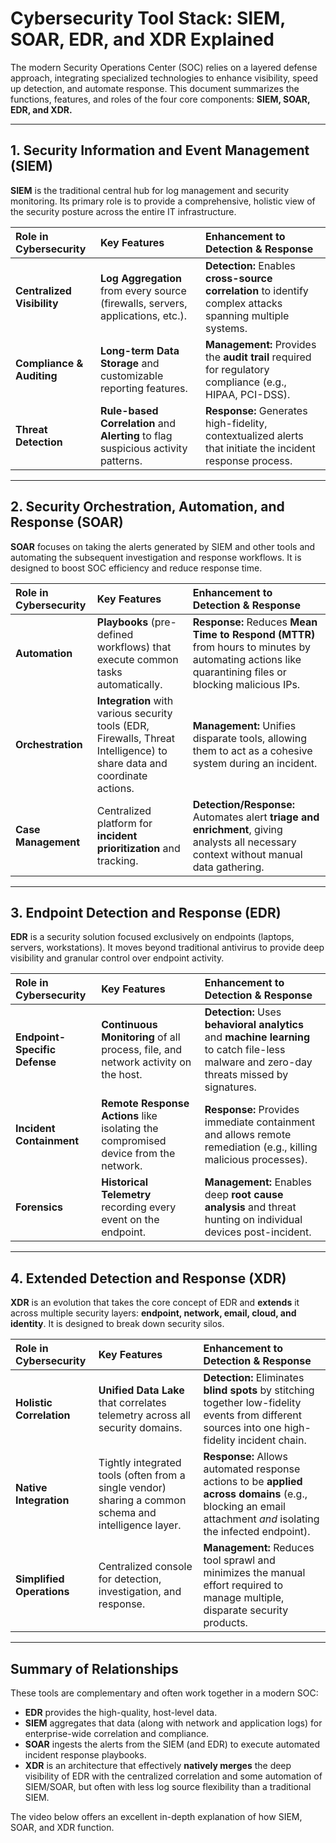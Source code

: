 # Cybersecurity Tool Stack: SIEM, SOAR, EDR, and XDR Explained

The modern Security Operations Center (SOC) relies on a layered defense approach, integrating specialized technologies to enhance visibility, speed up detection, and automate response. This document summarizes the functions, features, and roles of the four core components: **SIEM, SOAR, EDR, and XDR.**

---

## 1. Security Information and Event Management (SIEM)

**SIEM** is the traditional central hub for log management and security monitoring. Its primary role is to provide a comprehensive, holistic view of the security posture across the entire IT infrastructure.

| Role in Cybersecurity      | Key Features                                                                      | Enhancement to Detection & Response                                                                        |
| :------------------------- | :-------------------------------------------------------------------------------- | :--------------------------------------------------------------------------------------------------------- |
| **Centralized Visibility** | **Log Aggregation** from every source (firewalls, servers, applications, etc.).   | **Detection:** Enables **cross-source correlation** to identify complex attacks spanning multiple systems. |
| **Compliance & Auditing**  | **Long-term Data Storage** and customizable reporting features.                   | **Management:** Provides the **audit trail** required for regulatory compliance (e.g., HIPAA, PCI-DSS).    |
| **Threat Detection**       | **Rule-based Correlation** and **Alerting** to flag suspicious activity patterns. | **Response:** Generates high-fidelity, contextualized alerts that initiate the incident response process.  |

---

## 2. Security Orchestration, Automation, and Response (SOAR)

**SOAR** focuses on taking the alerts generated by SIEM and other tools and automating the subsequent investigation and response workflows. It is designed to boost SOC efficiency and reduce response time.

| Role in Cybersecurity | Key Features                                                                                                            | Enhancement to Detection & Response                                                                                                                  |
| :-------------------- | :---------------------------------------------------------------------------------------------------------------------- | :--------------------------------------------------------------------------------------------------------------------------------------------------- |
| **Automation**        | **Playbooks** (pre-defined workflows) that execute common tasks automatically.                                          | **Response:** Reduces **Mean Time to Respond (MTTR)** from hours to minutes by automating actions like quarantining files or blocking malicious IPs. |
| **Orchestration**     | **Integration** with various security tools (EDR, Firewalls, Threat Intelligence) to share data and coordinate actions. | **Management:** Unifies disparate tools, allowing them to act as a cohesive system during an incident.                                               |
| **Case Management**   | Centralized platform for **incident prioritization** and tracking.                                                      | **Detection/Response:** Automates alert **triage and enrichment**, giving analysts all necessary context without manual data gathering.              |

---

## 3. Endpoint Detection and Response (EDR)

**EDR** is a security solution focused exclusively on endpoints (laptops, servers, workstations). It moves beyond traditional antivirus to provide deep visibility and granular control over endpoint activity.

| Role in Cybersecurity         | Key Features                                                                        | Enhancement to Detection & Response                                                                                                         |
| :---------------------------- | :---------------------------------------------------------------------------------- | :------------------------------------------------------------------------------------------------------------------------------------------ |
| **Endpoint-Specific Defense** | **Continuous Monitoring** of all process, file, and network activity on the host.   | **Detection:** Uses **behavioral analytics** and **machine learning** to catch file-less malware and zero-day threats missed by signatures. |
| **Incident Containment**      | **Remote Response Actions** like isolating the compromised device from the network. | **Response:** Provides immediate containment and allows remote remediation (e.g., killing malicious processes).                             |
| **Forensics**                 | **Historical Telemetry** recording every event on the endpoint.                     | **Management:** Enables deep **root cause analysis** and threat hunting on individual devices post-incident.                                |

---

## 4. Extended Detection and Response (XDR)

**XDR** is an evolution that takes the core concept of EDR and **extends** it across multiple security layers: **endpoint, network, email, cloud, and identity**. It is designed to break down security silos.

| Role in Cybersecurity     | Key Features                                                                                          | Enhancement to Detection & Response                                                                                                                          |
| :------------------------ | :---------------------------------------------------------------------------------------------------- | :----------------------------------------------------------------------------------------------------------------------------------------------------------- |
| **Holistic Correlation**  | **Unified Data Lake** that correlates telemetry across all security domains.                          | **Detection:** Eliminates **blind spots** by stitching together low-fidelity events from different sources into one high-fidelity incident chain.            |
| **Native Integration**    | Tightly integrated tools (often from a single vendor) sharing a common schema and intelligence layer. | **Response:** Allows automated response actions to be **applied across domains** (e.g., blocking an email attachment _and_ isolating the infected endpoint). |
| **Simplified Operations** | Centralized console for detection, investigation, and response.                                       | **Management:** Reduces tool sprawl and minimizes the manual effort required to manage multiple, disparate security products.                                |

---

## Summary of Relationships

These tools are complementary and often work together in a modern SOC:

- **EDR** provides the high-quality, host-level data.
- **SIEM** aggregates that data (along with network and application logs) for enterprise-wide correlation and compliance.
- **SOAR** ingests the alerts from the SIEM (and EDR) to execute automated incident response playbooks.
- **XDR** is an architecture that effectively **natively merges** the deep visibility of EDR with the centralized correlation and some automation of SIEM/SOAR, but often with less log source flexibility than a traditional SIEM.

The video below offers an excellent in-depth explanation of how SIEM, SOAR, and XDR function.
